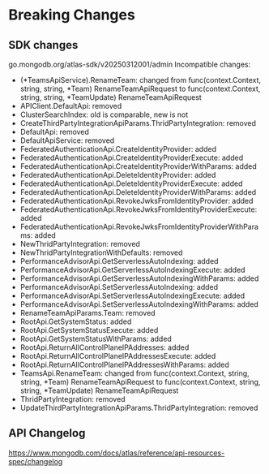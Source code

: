 # Breaking Changes

## SDK changes

go.mongodb.org/atlas-sdk/v20250312001/admin
Incompatible changes:

- (*TeamsApiService).RenameTeam: changed from func(context.Context, string, string, *Team) RenameTeamApiRequest to func(context.Context, string, string, \*TeamUpdate) RenameTeamApiRequest
- APIClient.DefaultApi: removed
- ClusterSearchIndex: old is comparable, new is not
- CreateThirdPartyIntegrationApiParams.ThridPartyIntegration: removed
- DefaultApi: removed
- DefaultApiService: removed
- FederatedAuthenticationApi.CreateIdentityProvider: added
- FederatedAuthenticationApi.CreateIdentityProviderExecute: added
- FederatedAuthenticationApi.CreateIdentityProviderWithParams: added
- FederatedAuthenticationApi.DeleteIdentityProvider: added
- FederatedAuthenticationApi.DeleteIdentityProviderExecute: added
- FederatedAuthenticationApi.DeleteIdentityProviderWithParams: added
- FederatedAuthenticationApi.RevokeJwksFromIdentityProvider: added
- FederatedAuthenticationApi.RevokeJwksFromIdentityProviderExecute: added
- FederatedAuthenticationApi.RevokeJwksFromIdentityProviderWithParams: added
- NewThridPartyIntegration: removed
- NewThridPartyIntegrationWithDefaults: removed
- PerformanceAdvisorApi.GetServerlessAutoIndexing: added
- PerformanceAdvisorApi.GetServerlessAutoIndexingExecute: added
- PerformanceAdvisorApi.GetServerlessAutoIndexingWithParams: added
- PerformanceAdvisorApi.SetServerlessAutoIndexing: added
- PerformanceAdvisorApi.SetServerlessAutoIndexingExecute: added
- PerformanceAdvisorApi.SetServerlessAutoIndexingWithParams: added
- RenameTeamApiParams.Team: removed
- RootApi.GetSystemStatus: added
- RootApi.GetSystemStatusExecute: added
- RootApi.GetSystemStatusWithParams: added
- RootApi.ReturnAllControlPlaneIPAddresses: added
- RootApi.ReturnAllControlPlaneIPAddressesExecute: added
- RootApi.ReturnAllControlPlaneIPAddressesWithParams: added
- TeamsApi.RenameTeam: changed from func(context.Context, string, string, *Team) RenameTeamApiRequest to func(context.Context, string, string, *TeamUpdate) RenameTeamApiRequest
- ThridPartyIntegration: removed
- UpdateThirdPartyIntegrationApiParams.ThridPartyIntegration: removed

## API Changelog

https://www.mongodb.com/docs/atlas/reference/api-resources-spec/changelog

